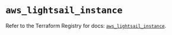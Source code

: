 # `aws_lightsail_instance`

Refer to the Terraform Registry for docs: [`aws_lightsail_instance`](https://registry.terraform.io/providers/hashicorp/aws/6.0.0/docs/resources/lightsail_instance).
